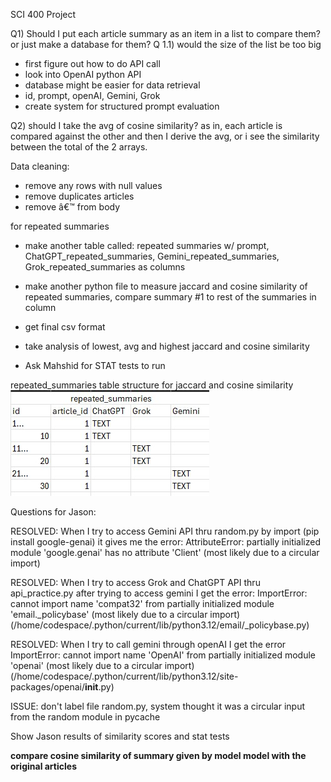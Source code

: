 SCI 400 Project

Q1) Should I put each article summary as an item in a list to compare them? or just make a database for them?
Q 1.1) would the size of the list be too big
 - first figure out how to do API call
 - look into OpenAI python API
 - database might be easier for data retrieval
 - id, prompt, openAI, Gemini, Grok
 - create system for structured prompt evaluation

   
Q2) should I take the avg of cosine similarity? as in, each article is compared against the other and then I derive the avg, or i see the similarity between the total of the 2 arrays. 


Data cleaning:
- remove any rows with null values
- remove duplicates articles
- remove â€™ from body


for repeated summaries
- make another table called: repeated summaries w/ prompt, ChatGPT_repeated_summaries, Gemini_repeated_summaries, Grok_repeated_summaries as columns
- make another python file to measure jaccard and cosine similarity of repeated summaries, compare summary #1 to rest of the summaries in column
- get final csv format


- take analysis of lowest, avg and highest jaccard and cosine similarity 
- Ask Mahshid for STAT tests to run

repeated_summaries table structure for jaccard and cosine similarity
![alt text](image.png)

Questions for Jason:

RESOLVED: When I try to access Gemini API thru random.py by import (pip install google-genai) it gives me the error: AttributeError: partially initialized module 'google.genai' has no attribute 'Client' (most likely due to a circular import)

RESOLVED: When I try to access Grok and ChatGPT API thru api_practice.py after trying to access gemini I get the error: ImportError: cannot import name 'compat32' from partially initialized module 'email._policybase' (most likely due to a circular import) (/home/codespace/.python/current/lib/python3.12/email/_policybase.py)

RESOLVED: When I try to call gemini through openAI I get the error ImportError: cannot import name 'OpenAI' from partially initialized module 'openai' (most likely due to a circular import) (/home/codespace/.python/current/lib/python3.12/site-packages/openai/__init__.py)

ISSUE: don't label file random.py, system thought it was a circular input from the random module in pycache

Show Jason results of similarity scores and stat tests

**compare cosine similarity of summary given by model model with the original articles**